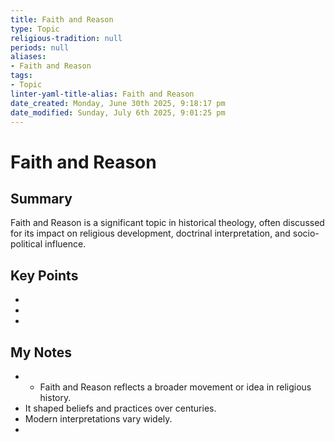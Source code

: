 ```yaml
---
title: Faith and Reason
type: Topic
religious-tradition: null
periods: null
aliases:
- Faith and Reason
tags:
- Topic
linter-yaml-title-alias: Faith and Reason
date_created: Monday, June 30th 2025, 9:18:17 pm
date_modified: Sunday, July 6th 2025, 9:01:25 pm
---
```


# Faith and Reason

## Summary
Faith and Reason is a significant topic in historical theology, often discussed for its impact on religious development, doctrinal interpretation, and socio-political influence.

## Key Points
- 
- 
- 

## My Notes
- - Faith and Reason reflects a broader movement or idea in religious history.
- It shaped beliefs and practices over centuries.
- Modern interpretations vary widely.
- 